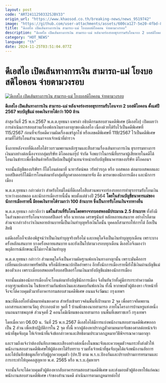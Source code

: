 ```yaml
---
layout: post
code: "ART2411250332SJBV33"
origin_url: "https://www.khaosod.co.th/breaking-news/news_9519742"
image: "https://github.com/user-attachments/assets/600ca127-5e20-4fbd-8d53-a47848c2e8f6"
title: "ดีเอสไอ เปิดเส้นทางการเงิน สามารถ-แม่ โยงบอสดิไอคอน จ่ายตามวงรอบ"
description: "ดีเอสไอ เปิดเส้นทางการเงิน สามารถ-แม่ หลังเจอร่องรอยธุรกรรมรับโอนจาก 2 บอสดิไอคอน ตั้งแต่ปี 2567 พบบัญชีแม่ ยอดเงินรายได้กว่า 100 ล้าน"
category: "HOT_NEWS"
language: "th"
date: 2024-11-25T03:51:04.077Z
---
```


# ดีเอสไอ เปิดเส้นทางการเงิน สามารถ-แม่ โยงบอสดิไอคอน จ่ายตามวงรอบ

[![ดีเอสไอ เปิดเส้นทางการเงิน สามารถ-แม่ โยงบอสดิไอคอน จ่ายตามวงรอบ](https://www.khaosod.co.th/wpapp/uploads/2024/11/financial-path.jpg "ดีเอสไอ เปิดเส้นทางการเงิน สามารถ-แม่ โยงบอสดิไอคอน จ่ายตามวงรอบ")](https://www.khaosod.co.th/wpapp/uploads/2024/11/financial-path.jpg)

**ดีเอสไอ เปิดเส้นทางการเงิน สามารถ-แม่ หลังเจอร่องรอยธุรกรรมรับโอนจาก 2 บอสดิไอคอน ตั้งแต่ปี 2567 พบบัญชีแม่ ยอดเงินรายได้กว่า 100 ล้าน**

ล่าสุดวันที่ 25 พ.ย.2567 พ.ต.ต.ยุทธนา แพรดำ อธิบดีกรมสอบสวนคดีพิเศษ (ดีเอสไอ) เปิดเผยว่า การดำเนินการสอบสวนเรื่องฟอกเงินทางอาญาของดีเอสไอ เนื่องด้วยได้รับไว้เป็นคดีพิเศษที่ 115/2567 ก่อนที่จะรับคดีความผิดเรื่องแชร์ลูกโซ่ หรือเลขคดีพิเศษที่ 119/2567 ไว้เป็นคดีพิเศษ ตามที่ได้รับโอนสำนวนมาจากเจ้าหน้าที่ตำรวจ

ซึ่งภายหลังจากที่ดีเอสไอได้รวบรวมพยานหลักฐานและสืบสวนเรื่องเส้นทางการเงิน ธุรกรรมทางการเงินมาอย่างต่อเนื่องจากกลุ่มบริษัท ดิไอคอนกรุ๊ป จำกัด จึงพบว่าในกรณีที่บรรดาผู้เสียหายในคดีได้โอนเงินชำระเพื่อซื้อสินค้าหรือเปิดบิลเป็นผู้ตัวแทนจำหน่ายกับบัญชีธนาคารของบริษัท ดิไอคอนฯ

จากนั้นบัญชีของบริษัทฯ ก็ได้โอนต่อมาที่ นายวรัตน์พล วรัทย์วรกุล หรือ บอสพอล ต่อมาบอสพอลและบอสปีเตอร์ก็ได้มีการโอนต่อมายังกลุ่มที่ถูกศาลออกหมายจับ คือ มารดาของนักการเมือง และนักการเมือง

พ.ต.ต.ยุทธนา กล่าวต่อว่า สำหรับไทม์ไลน์ที่ดีเอสไอสืบสวนพบจากร่องรอยการทำธุรกรรมรับโอนเงินระหว่างบอสพอล และนักการเมืองรายนี้นั้น พบตั้งแต่ช่วงปี 2564 **โดยในส่วนบัญชีธนาคารแม่ของนักการเมืองรายนี้ มียอดเงินรายได้รวมกว่า 100 ล้านบาท ซึ่งเป็นการรับโอนเงินจากทางอื่น**

พ.ต.ต.ยุทธนา กล่าวอีกว่า **แต่ในส่วนที่รับโอนโดยตรงจากบอสพอลมีประมาณ 2.5 ล้านบาท** ทั้งยังมีในส่วนของการรับโอนจากบอสปีเตอร์ หรือ นายกลด เศรษฐนันท์ หลักหลายแสนบาท อย่างไรก็ตาม ส่วนจะกล่าวอ้างว่าเงินหลายล้านบาทนี้เป็นเงินทำบุญหรือเงินใดนั้น บุคคลก็สามารถให้การได้ ถือเป็นสิทธิ

แต่ดีเอสไอก็จะต้องพิสูจน์ว่าเป็นเงินทำบุญจริงหรือไม่ และเหตุใดจึงเป็นเงินทำบุญทุกเดือน เพราะบางครั้งหลักแสนบาท บางครั้งหลายแสนบาท และยังเป็นไปตามวงรอบทุกเดือน ดีเอสไอจึงมองว่าพฤติการณ์ลักษณะนี้ไม่อาจใช่เงินทำบุญ

พ.ต.ต.ยุทธนา กล่าวว่า ส่วนเหตุใดจึงเป็นความผิดฐานฟอกเงินทางอาญานั้น เพราะมันคือการเปลี่ยนแปลงสภาพทรัพย์สิน หรือมีลักษณะปกปิดอำพราง อีกทั้งนักการเมืองรายนี้ยังใช้เงินผ่านบัญชีแม่ของตัวเอง เพราะเมื่อบอสพอลหรือบอสปีเตอร์โอนเงินมายังบัญชีแม่ของนักการเมือง

จากนั้นแม่ของนักการเมืองก็จะโอนต่อมายังบัญชีนักการเมือง จึงยืนยันว่าทั้งคู่มีการกระทำความผิดอาญาฐานฟอกเงิน ในข้อหาร่วมกันฟอกเงินและสมคบกันฟอกเงิน ทั้งนี้ หากพบตัวผู้ต้องหา เจ้าหน้าที่จึงจะได้ควบคุมตัวมายังอาคารกรมสอบสวนคดีพิเศษ ถนนแจ้งวัฒนะ กรุงเทพฯ

ขณะที่ดีเอสไอยังมีหมายค้นของศาล สำหรับเข้าตรวจค้นพื้นที่เป้าหมาย 2 จุด เพื่อตรวจยึดพยานเอกสารและพยานวัตถุ ประกอบด้วย จุดที่ 1 บ้านพักของนายสามารถ ภายในโครงการบ้านหรูแห่งหนึ่ง บนถนนราชพฤกษ์ ส่วนจุดที่ 2 คอนโดมิเนียมของนายสามารถ บนพื้นที่เขตราชเทวี กรุงเทพฯ

โดยเมื่อเวลา 06.00 น. วันที่ 25 พ.ย.2567 ดีเอสไอได้มีการแบ่งพนักงานสอบสวนคดีพิเศษออกเป็น 2 ส่วน เพื่อเข้าปฏิบัติการใน 2 จุด ทั้งนี้ หากผู้ต้องหาปรากฏตัวตามหมายจับของศาลต่อหน้าเจ้าหน้าที่ชุดจับกุม ให้เจ้าหน้าที่แจ้งข้อกล่าวหาและสิทธิตามประมวลกฎหมายวิธีพิจารณาความอาญา

และรวมถึงแจ้งว่าต้องบันทึกภาพและเสียงอย่างต่อเนื่องในขณะจับและควบคุมตัวจนกระทั่งส่งตัวให้พนักงานสอบสวนคดีพิเศษให้ผู้ต้องหาได้รับทราบ รวมทั้งเจ้าหน้าที่ชุดจับกุมได้แจ้งพนักงานอัยการ และได้บันทึกข้อมูลเกี่ยวกับผู้ถูกควบคุมตัว (ปท.1) ตาม พ.ร.บ.ป้องกันและปราบปรามการทรมานและการกระทำให้บุคคลสูญหาย พ.ศ. 2565 หรือ พ.ร.บ.อุ้มหายฯ

จากนั้นจึงจะได้ควบคุมตัวผู้ต้องหากลับอาคารกรมสอบสวนคดีพิเศษ และส่งมอบตัวผู้ต้องหาให้แก่คณะพนักงานสอบสวนคดีพิเศษ เจ้าของสำนวนคดี ดำเนินการตามกฎหมายต่อไป